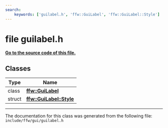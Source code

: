 ```yaml
---
search:
    keywords: ['guilabel.h', 'ffw::GuiLabel', 'ffw::GuiLabel::Style']
---
```


# file guilabel.h

**[Go to the source code of this file.](guilabel_8h_source.md)**
## Classes

|Type|Name|
|-----|-----|
|class|[**ffw::GuiLabel**](classffw_1_1_gui_label.md)|
|struct|[**ffw::GuiLabel::Style**](structffw_1_1_gui_label_1_1_style.md)|




----------------------------------------
The documentation for this class was generated from the following file: `include/ffw/gui/guilabel.h`

